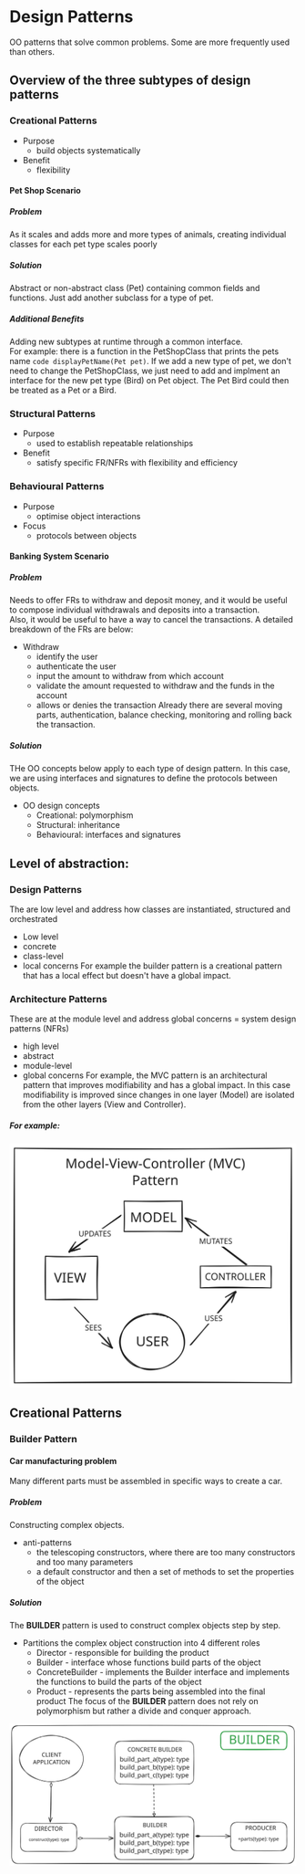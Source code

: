 # Design Patterns
OO patterns that solve common problems. Some are more frequently used than others.
## Overview of the three subtypes of design patterns
### Creational Patterns
* Purpose
  * build objects systematically
* Benefit
  * flexibility
#### Pet Shop Scenario
##### Problem
As it scales and adds more and more types of animals, creating individual classes for each pet type scales poorly
##### Solution
Abstract or non-abstract class (Pet) containing common fields and functions.  Just add another subclass for a type of pet.
##### Additional Benefits
Adding new subtypes at runtime through a common interface.  
For example: there is a function in the PetShopClass that prints the pets name ```code displayPetName(Pet pet)```.  If we add a new type of pet, we don't need to change the PetShopClass, we just need to add and implment an interface for the new pet type (Bird) on Pet object.  The Pet Bird could then be treated as a Pet or a Bird.
### Structural Patterns
* Purpose
  * used to establish repeatable relationships
* Benefit
  * satisfy specific FR/NFRs with flexibility and efficiency
### Behavioural Patterns
* Purpose
  *  optimise object interactions
* Focus
  * protocols between objects
#### Banking System Scenario
##### Problem
Needs to offer FRs to withdraw and deposit money, and it would be useful to compose individual withdrawals and deposits into a transaction.  
Also, it would be useful to have a way to cancel the transactions. A detailed breakdown of the FRs are below:
* Withdraw
  * identify the user
  * authenticate the user
  * input the amount to withdraw from which account
  * validate the amount requested to withdraw and the funds in the account
  * allows or denies the transaction
Already there are several moving parts, authentication, balance checking, monitoring and rolling back the transaction.
##### Solution
THe OO concepts below apply to each type of design pattern.  In this case, we are using interfaces and signatures to define the protocols between objects.
* OO design concepts
  * Creational: polymorphism
  * Structural: inheritance
  * Behavioural: interfaces and signatures
## Level of abstraction:
### Design Patterns
The are low level and address how classes are instantiated, structured and orchestrated
* Low level
* concrete
* class-level
* local concerns
For example the builder pattern is a creational pattern that has a local effect but doesn't have a global impact.
### Architecture Patterns
These are at the module level and address global concerns = system design patterns (NFRs)
* high level
* abstract
* module-level
* global concerns
For example, the MVC pattern is an architectural pattern that improves modifiability and has a global impact. In this case modifiability is improved since changes in one layer (Model) are isolated from the other layers (View and Controller).  
##### For example:
![MVC](MVC.svg "MVC")


## Creational Patterns
### Builder Pattern
#### Car manufacturing problem
Many different parts must be assembled in specific ways to create a car.
##### Problem
Constructing complex objects.
* anti-patterns 
  * the telescoping constructors, where there are too many constructors and too many parameters
  * a default constructor and then a set of methods to set the properties of the object
##### Solution
The **BUILDER** pattern is used to construct complex objects step by step.
* Partitions the complex object construction into 4 different roles
  * Director - responsible for building the product
  * Builder - interface whose functions build parts of the object
  * ConcreteBuilder - implements the Builder interface and implements the functions to build the parts of the object
  * Product - represents the parts being assembled into the final product
The focus of the **BUILDER** pattern does not rely on polymorphism but rather a divide and conquer approach.

![Builder](BUILDER.svg "Builder")





